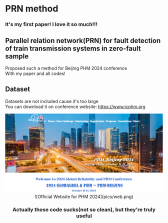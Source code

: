# PRN method
### It's my first paper! I love it so much!!!
## Parallel relation network(PRN) for fault detection of train transmission systems in zero-fault sample   
Proposed such a method for Beijing PHM 2024 conference  
With my paper and all codes!  
## Dataset  
Datasets are not included cause it's too large  
You can download it on conference website: https://www.icphm.org   

<img src="pics/web.png"/>
<div align = center>
![Official Website for PHM 2024](pics/web.png)    
  
### Actually those code sucks(not so clean), but they're truly useful
